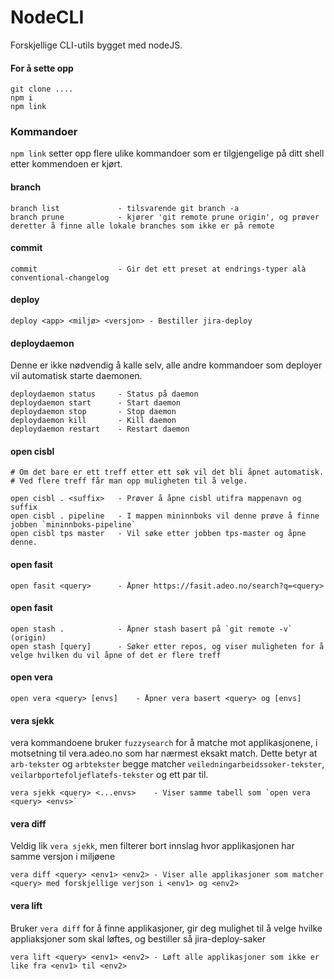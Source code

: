 # NodeCLI

Forskjellige CLI-utils bygget med nodeJS.


#### For å sette opp
```
git clone ....
npm i
npm link
```


### Kommandoer
`npm link` setter opp flere ulike kommandoer som er tilgjengelige på ditt shell etter kommendoen er kjørt.
 
#### branch
```
branch list             - tilsvarende git branch -a
branch prune            - kjører 'git remote prune origin', og prøver deretter å finne alle lokale branches som ikke er på remote
```

#### commit
```
commit                  - Gir det ett preset at endrings-typer alà conventional-changelog
```

#### deploy
```
deploy <app> <miljø> <versjon> - Bestiller jira-deploy
```

#### deploydaemon
Denne er ikke nødvendig å kalle selv, alle andre kommandoer som deployer vil automatisk starte daemonen. 
```
deploydaemon status     - Status på daemon
deploydaemon start      - Start daemon
deploydaemon stop       - Stop daemon
deploydaemon kill       - Kill daemon
deploydaemon restart    - Restart daemon
```

#### open cisbl
```
# Om det bare er ett treff etter ett søk vil det bli åpnet automatisk. 
# Ved flere treff får man opp muligheten til å velge.
 
open cisbl . <suffix>   - Prøver å åpne cisbl utifra mappenavn og suffix 
open cisbl . pipeline   - I mappen mininnboks vil denne prøve å finne jobben `mininnboks-pipeline` 
open cisbl tps master   - Vil søke etter jobben tps-master og åpne denne.
```

#### open fasit
``` 
open fasit <query>      - Åpner https://fasit.adeo.no/search?q=<query> 
```

#### open fasit
``` 
open stash .            - Åpner stash basert på `git remote -v` (origin)
open stash [query]      - Søker etter repos, og viser muligheten for å velge hvilken du vil åpne of det er flere treff
```

#### open vera
``` 
open vera <query> [envs]    - Åpner vera basert <query> og [envs]
```

#### vera sjekk
vera kommandoene bruker `fuzzysearch` for å matche mot applikasjonene, i motsetning til vera.adeo.no som har nærmest eksakt match.
Dette betyr at `arb-tekster` og `arbtekster` begge matcher `veiledningarbeidssoker-tekster`, `veilarbportefoljeflatefs-tekster` og ett par til.
```
vera sjekk <query> <...envs>    - Viser samme tabell som `open vera <query> <envs>`
```

#### vera diff
Veldig lik `vera sjekk`, men filterer bort innslag hvor applikasjonen har samme versjon i miljøene
```
vera diff <query> <env1> <env2> - Viser alle applikasjoner som matcher <query> med forskjellige verjson i <env1> og <env2>
```

#### vera lift
Bruker `vera diff` for å finne applikasjoner, gir deg mulighet til å velge hvilke appliaksjoner som skal løftes, og bestiller så jira-deploy-saker
```
vera lift <query> <env1> <env2> - Løft alle applikasjoner som ikke er like fra <env1> til <env2>
```

